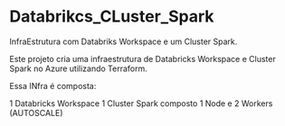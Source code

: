 # Databrikcs_CLuster_Spark
InfraEstrutura com Databriks Workspace e um Cluster Spark.

Este projeto cria uma infraestrutura de Databricks Workspace e Cluster Spark no Azure utilizando Terraform.

Essa INfra é composta:

1 Databricks Workspace
1 Cluster Spark composto 1 Node e 2 Workers (AUTOSCALE)


